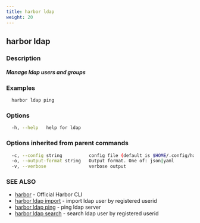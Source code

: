 ```yaml
---
title: harbor ldap
weight: 20
---
```

## harbor ldap

### Description

##### Manage ldap users and groups

### Examples

```sh
  harbor ldap ping
```

### Options

```sh
  -h, --help   help for ldap
```

### Options inherited from parent commands

```sh
  -c, --config string          config file (default is $HOME/.config/harbor-cli/config.yaml)
  -o, --output-format string   Output format. One of: json|yaml
  -v, --verbose                verbose output
```

### SEE ALSO

* [harbor](harbor.md)	 - Official Harbor CLI
* [harbor ldap import](harbor-ldap-import.md)	 - import ldap user by registered userid
* [harbor ldap ping](harbor-ldap-ping.md)	 - ping ldap server
* [harbor ldap search](harbor-ldap-search.md)	 - search ldap user by registered userid

